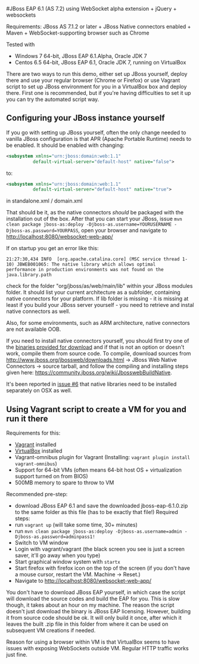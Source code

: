 #JBoss EAP 6.1 (AS 7.2) using WebSocket alpha extension + jQuery + websockets

Requirements:
JBoss AS 7.1.2 or later + JBoss Native connectors enabled + Maven + WebSocket-supporting browser such as Chrome

Tested with
 - Windows 7 64-bit, JBoss EAP 6.1.Alpha, Oracle JDK 7
 - Centos 6.5 64-bit, JBoss EAP 6.1, Oracle JDK 7, running on VirtualBox

There are two ways to run this demo, either set up JBoss yourself, deploy there and use
your regular browser (Chrome or Firefox) or use Vagrant script to set up JBoss environment
for you in a VirtualBox box and deploy there. First one is recommended, but if you're having
difficulties to set it up you can try the automated script way.

## Configuring your JBoss instance yourself

If you go with setting up JBoss yourself, often the only change needed to vanilla JBoss
configuration is that APR (Apache Portable Runtime) needs to be enabled.
It should be enabled with changing:

```xml
<subsystem xmlns="urn:jboss:domain:web:1.1"
          default-virtual-server="default-host" native="false">
```
to:

```xml
<subsystem xmlns="urn:jboss:domain:web:1.1"
          default-virtual-server="default-host" native="true">
```
in standalone.xml / domain.xml

That should be it, as the native connectors *should* be packaged with the installation out of the box.
After that you can start your JBoss, issue `mvn clean package jboss-as:deploy -Djboss-as.username=YOURUSERNAME
-Djboss-as.password=YOURPASS`, open your browser and navigate to [http://localhost:8080/websocket-web-app/](http://localhost:8080/websocket-web-app/)

If on startup you get an error like this:

```
21:27:30,434 INFO  [org.apache.catalina.core] (MSC service thread 1-10) JBWEB001065: The native library which allows optimal
performance in production environments was not found on the java.library.path
```

check for the folder "org/jboss/as/web/main/lib" within your JBoss modules folder. It should list your
current architecture as a subfolder, containing native connectors for your platform. If lib folder is
missing - it is missing at least if you build your JBoss server yourself - you need to retrieve and instal
native connectors as well.

Also, for some environments, such as ARM architecture, native connectors are not available OOB.

If you need to install native connectors yourself, you should first try one of the [binaries provided for
download](http://www.jboss.org/jbossweb/downloads.html) and if that is not an option or doesn't work,
compile them from source code. To compile, download sources from http://www.jboss.org/jbossweb/downloads.html ->
JBoss Web Native Connectors -> source tarball, and follow the compiling and installing steps
given here: https://community.jboss.org/wiki/JbosswebBuildNative.

It's been reported in [issue #6](https://github.com/eis/jboss-websocket-demo/issues/6) that native libraries
need to be installed separately on OSX as well.

## Using Vagrant script to create a VM for you and run it there

Requirements for this:
 - [Vagrant](https://www.vagrantup.com/) installed
 - [VirtualBox](https://www.virtualbox.org/) installed
 - Vagrant-omnibus plugin for Vagrant (Installing: `vagrant plugin install vagrant-omnibus`)
 - Support for 64-bit VMs (often means 64-bit host OS + virtualization support turned on from BIOS)
 - 500MB memory to spare to throw to VM

Recommended pre-step:
 - download JBoss EAP 6.1 and save the downloaded jboss-eap-6.1.0.zip to the same folder as this file (has to be exactly that file!)
Required steps:
 - run `vagrant up` (will take some time, 30+ minutes)
 - run `mvn clean package jboss-as:deploy -Djboss-as.username=admin -Djboss-as.password=adminpass1!`
 - Switch to VM window
 - Login with vagrant/vagrant (the black screen you see is just a screen saver, it'll go away when you type)
 - Start graphical window system with `startx`
 - Start firefox with firefox icon on the top of the screen (if you don't have a mouse cursor, restart the VM. Machine -> Reset.)
 - Navigate to [http://localhost:8080/websocket-web-app/](http://localhost:8080/websocket-web-app/)

You don't have to download JBoss EAP yourself, in which case the script will download the source codes and build the EAP for you.
This is slow though, it takes about an hour on my machine. The reason the script doesn't just download the binary is JBoss EAP
licensing. However, building it from source code should be ok. It will only build it once, after which it leaves the built .zip
file in this folder from where it can be used on subsequent VM creations if needed.

Reason for using a browser within VM is that VirtualBox seems to have issues with exposing WebSockets outside VM. Regular
HTTP traffic works just fine.